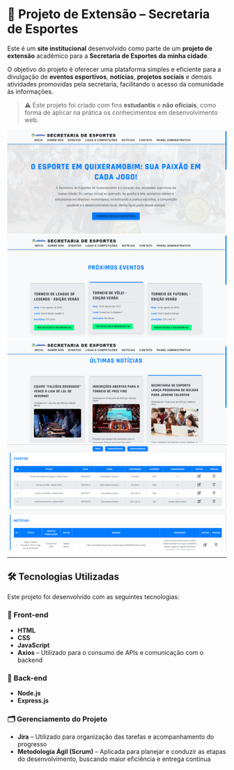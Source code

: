 # 🏀 Projeto de Extensão – Secretaria de Esportes

Este é um **site institucional** desenvolvido como parte de um **projeto de extensão** acadêmico para a **Secretaria de Esportes da minha cidade**. 

O objetivo do projeto é oferecer uma plataforma simples e eficiente para a divulgação de **eventos esportivos**, **notícias**, **projetos sociais** e demais atividades promovidas pela secretaria, facilitando o acesso da comunidade às informações.

> ⚠️ Este projeto foi criado com fins **estudantis** e **não oficiais**, como forma de aplicar na prática os conhecimentos em desenvolvimento web.


![Tela Inicial](assets/tela-inicial.png)
![Tela Eventos](assets/tela-eventos.png)
![Tela Noticias](assets/tela-noticias.png)
![Tela Administrativo](assets/tela-painelAdministrativo.png)

---

## 🛠️ Tecnologias Utilizadas

Este projeto foi desenvolvido com as seguintes tecnologias:

### 🔹 Front-end
- **HTML**
- **CSS**
- **JavaScript**
- **Axios** – Utilizado para o consumo de APIs e comunicação com o backend

### 🔹 Back-end
- **Node.js**
- **Express.js**

### 🗂️ Gerenciamento do Projeto
- **Jira** – Utilizado para organização das tarefas e acompanhamento do progresso
- **Metodologia Ágil (Scrum)** – Aplicada para planejar e conduzir as etapas do desenvolvimento, buscando maior eficiência e entrega contínua
